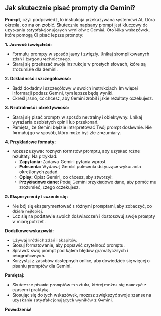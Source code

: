 ## Jak skutecznie pisać prompty dla Gemini?

**Prompt**, czyli podpowiedź, to instrukcja przekazywana systemowi AI, która określa, co ma on zrobić. Skutecznie napisany prompt jest kluczowy do uzyskania satysfakcjonujących wyników z Gemini. Oto kilka wskazówek, które pomogą Ci pisać lepsze prompty:

**1. Jasność i zwięzłość:**

* Formułuj prompty w sposób jasny i zwięzły. Unikaj skomplikowanych zdań i żargonu technicznego.
* Staraj się przekazać swoje instrukcje w prostych słowach, które są zrozumiałe dla Gemini.

**2. Dokładność i szczegółowość:**

* Bądź dokładny i szczegółowy w swoich instrukcjach. Im więcej informacji podasz Gemini, tym lepsze będą wyniki.
* Określ jasno, co chcesz, aby Gemini zrobił i jakie rezultaty oczekujesz.

**3. Neutralność i obiektywność:**

* Staraj się pisać prompty w sposób neutralny i obiektywny. Unikaj wyrażania osobistych opinii lub przekonań.
* Pamiętaj, że Gemini będzie interpretować Twój prompt dosłownie. Nie formułuj go w sposób, który może być źle zrozumiany.

**4. Przykładowe formaty:**

* Możesz używać różnych formatów promptu, aby uzyskać różne rezultaty. Na przykład:
    * **Zapytania:** Zadawaj Gemini pytania wprost.
    * **Polecenia:** Wydawaj Gemini polecenia dotyczące wykonania określonych zadań.
    * **Opisy:** Opisz Gemini, co chcesz, aby stworzył.
    * **Przykładowe dane:** Podaj Gemini przykładowe dane, aby pomóc mu zrozumieć, czego oczekujesz.

**5. Eksperymenty i uczenie się:**

* Nie bój się eksperymentować z różnymi promptami, aby zobaczyć, co działa najlepiej.
* Ucz się na podstawie swoich doświadczeń i dostosowuj swoje prompty w miarę potrzeb.

**Dodatkowe wskazówki:**

* Używaj krótkich zdań i akapitów.
* Stosuj formatowanie, aby poprawić czytelność promptu.
* Sprawdź swój prompt pod kątem błędów gramatycznych i ortograficznych.
* Korzystaj z zasobów dostępnych online, aby dowiedzieć się więcej o pisaniu promptów dla Gemini.

**Pamiętaj:**

* Skuteczne pisanie promptów to sztuka, której można się nauczyć z czasem i praktyką.
* Stosując się do tych wskazówek, możesz zwiększyć swoje szanse na uzyskanie satysfakcjonujących wyników z Gemini.

**Powodzenia!**
